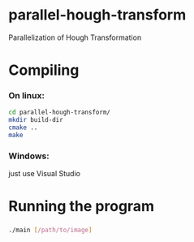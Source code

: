 # parallel-hough-transform
Parallelization of Hough Transformation

# Compiling
### On linux:
```bash
cd parallel-hough-transform/
mkdir build-dir
cmake ..
make
```

### Windows:
just use Visual Studio

# Running the program
### 
```bash
./main [/path/to/image]
```
